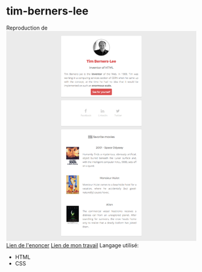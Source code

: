 # tim-berners-lee
Reproduction de ![img](img/goal-css.png)
[Lien de l'enoncer](https://github.com/becodeorg/LIE-Jepsen-6/blob/master/01-the-field/04-html-css/01-fundamentals/06-tim-berners-lee.md)
[Lien de mon travail]()
Langage utilisé:
* HTML
* CSS